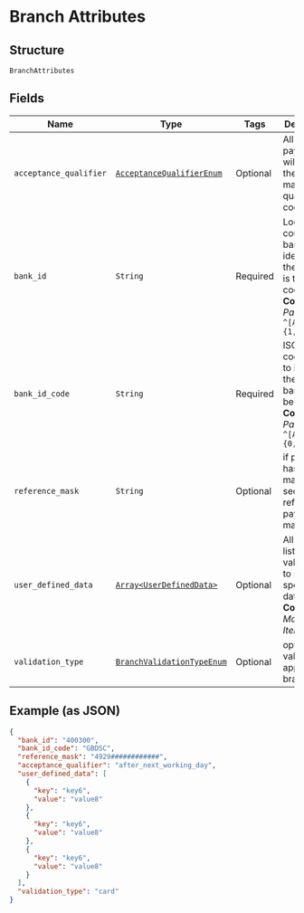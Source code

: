
# Branch Attributes

## Structure

`BranchAttributes`

## Fields

| Name | Type | Tags | Description |
|  --- | --- | --- | --- |
| `acceptance_qualifier` | [`AcceptanceQualifierEnum`](../../doc/models/acceptance-qualifier-enum.md) | Optional | All accepted payments will receive the matching qualifier code |
| `bank_id` | `String` | Required | Local country bank identifier. In the UK this is the sort code.<br>**Constraints**: *Pattern*: `^[A-Z0-9]{1,11}$` |
| `bank_id_code` | `String` | Required | ISO 20022 code used to identify the type of bank ID being used<br>**Constraints**: *Pattern*: `^[A-Z]{0,16}$` |
| `reference_mask` | `String` | Optional | if present – has effect of making secondary reference in payment mandatory |
| `user_defined_data` | [`Array<UserDefinedData>`](../../doc/models/user-defined-data.md) | Optional | All purpose list of key-value pairs to store specific data.<br>**Constraints**: *Maximum Items*: `5` |
| `validation_type` | [`BranchValidationTypeEnum`](../../doc/models/branch-validation-type-enum.md) | Optional | optional validation to apply to the branch |

## Example (as JSON)

```json
{
  "bank_id": "400300",
  "bank_id_code": "GBDSC",
  "reference_mask": "4929############",
  "acceptance_qualifier": "after_next_working_day",
  "user_defined_data": [
    {
      "key": "key6",
      "value": "value8"
    },
    {
      "key": "key6",
      "value": "value8"
    },
    {
      "key": "key6",
      "value": "value8"
    }
  ],
  "validation_type": "card"
}
```


